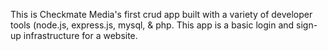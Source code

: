 This is Checkmate Media's first crud app built with a variety of developer tools (node.js, express.js, mysql, & php.  This app is a basic login and sign-up infrastructure for a website. 
